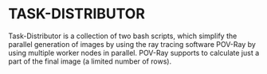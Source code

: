 TASK-DISTRIBUTOR
================

Task-Distributor is a collection of two bash scripts, which simplify the 
parallel generation of images by using the ray tracing software POV-Ray by using 
multiple worker nodes in parallel. POV-Ray supports to calculate just a part of 
the final image (a limited number of rows). 
